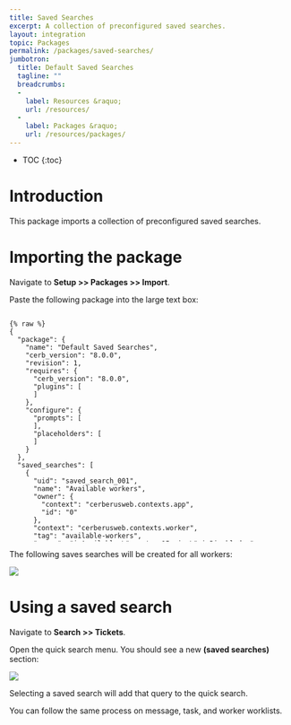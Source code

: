 ```yaml
---
title: Saved Searches
excerpt: A collection of preconfigured saved searches.
layout: integration
topic: Packages
permalink: /packages/saved-searches/
jumbotron:
  title: Default Saved Searches
  tagline: ""
  breadcrumbs:
  -
    label: Resources &raquo;
    url: /resources/
  -
    label: Packages &raquo;
    url: /resources/packages/
---
```


* TOC
{:toc}

# Introduction

This package imports a collection of preconfigured saved searches.

# Importing the package

Navigate to **Setup >> Packages >> Import**.

Paste the following package into the large text box:

<pre style="max-height: 29.25em;">
<code class="language-json">
{% raw %}
{
  "package": {
    "name": "Default Saved Searches",
    "cerb_version": "8.0.0",
    "revision": 1,
    "requires": {
      "cerb_version": "8.0.0",
      "plugins": [
      ]
    },
    "configure": {
      "prompts": [
      ],
      "placeholders": [
      ]
    }
  },
  "saved_searches": [
    {
      "uid": "saved_search_001",
      "name": "Available workers",
      "owner": {
        "context": "cerberusweb.contexts.app",
        "id": "0"
      },
      "context": "cerberusweb.contexts.worker",
      "tag": "available-workers",
      "query": "isAvailable:\"now to +15 mins\" isDisabled:n"
    },
    {
      "uid": "saved_search_002",
      "name": "My open tickets",
      "owner": {
        "context": "cerberusweb.contexts.app",
        "id": "0"
      },
      "context": "cerberusweb.contexts.ticket",
      "tag": "my-tickets",
      "query": "status:o owner.id:me"
    },
    {
      "uid": "saved_search_003",
      "name": "My open tasks",
      "owner": {
        "context": "cerberusweb.contexts.app",
        "id": "0"
      },
      "context": "cerberusweb.contexts.task",
      "tag": "my-tasks",
      "query": "status:o owner.id:me"
    },
    {
      "uid": "saved_search_004",
      "name": "Available tickets",
      "owner": {
        "context": "cerberusweb.contexts.app",
        "id": "0"
      },
      "context": "cerberusweb.contexts.ticket",
      "tag": "available-tickets",
      "query": "status:o owner.id:0"
    },
    {
      "uid": "saved_search_005",
      "name": "Available tasks",
      "owner": {
        "context": "cerberusweb.contexts.app",
        "id": "0"
      },
      "context": "cerberusweb.contexts.task",
      "tag": "available-tasks",
      "query": "status:o owner.id:0"
    },
    {
      "uid": "saved_search_006",
      "name": "My sent messages",
      "owner": {
        "context": "cerberusweb.contexts.app",
        "id": "0"
      },
      "context": "cerberusweb.contexts.message",
      "tag": "my-sent-messages",
      "query": "isOutgoing:y worker.id:me"
    }
  ]
}
{% endraw %}
</code>
</pre>

The following saves searches will be created for all workers:

<div class="cerb-screenshot">
<img src="/assets/images/packages/saved-searches/imported.png" class="screenshot">
</div>

# Using a saved search

Navigate to **Search >> Tickets**.

Open the quick search menu.  You should see a new **(saved searches)** section:

<div class="cerb-screenshot">
<img src="/assets/images/packages/saved-searches/quick-search-menu.png" class="screenshot">
</div>

Selecting a saved search will add that query to the quick search.

You can follow the same process on message, task, and worker worklists.